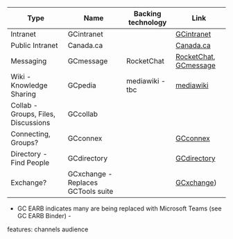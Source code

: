 

|Type|Name|Backing technology|Link|
|--|--|--|--|
|Intranet|GCintranet||[GCintranet](https://intranet.canada.ca)|
|Public Intranet|Canada.ca||[Canada.ca](https://www.canada.ca)|
|Messaging|GCmessage|RocketChat|[RocketChat](https://github.com/RocketChat), [GCmessage](https://message.gccollab.ca)|
|Wiki - Knowledge Sharing|GCpedia|mediawiki - tbc|[mediawiki](https://www.mediawiki.org/wiki/MediaWiki)|
|Collab - Groups, Files, Discussions|GCcollab|
|Connecting, Groups?|GCconnex||[GCconnex](https://gcconnex.gc.ca)|
|Directory - Find People|GCdirectory||[GCdirectory](https://gcdirectory-gcannuaire.ssc-spc.gc.ca)|
|Exchange?|GCxchange - Replaces GCTools suite||[GCxchange](https://intranet.canada.ca/psc-fsc/gwi-ipg/gcxchange-gcechange-eng.asp))

- GC EARB indicates many are being replaced with Microsoft Teams (see GC EARB Binder) -

features:
channels
audience
